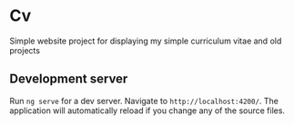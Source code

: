 # Cv

Simple website project for displaying my simple curriculum vitae and old projects

## Development server

Run `ng serve` for a dev server. Navigate to `http://localhost:4200/`. The application will automatically reload if you change any of the source files.

